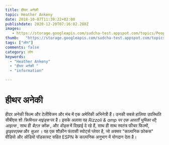 ```yaml
---
title: हीथर अनेकी 
topic: Heather Ankeny
date: 2018-10-07T11:39:22+02:00
publishdate: 2020-12-20T07:16:02.288Z
images: 
   - https://storage.googleapis.com/sudcha-test.appspot.com/topics/People/heather_ankeny/1.jpeg
thumb:   "https://storage.googleapis.com/sudcha-test.appspot.com/topics/People/heather_ankeny/thumb.jpeg"
tags: ["लोग"]
comments: false
category: लोग
keywords: 
  - "Heather Ankeny"
  - "हीथर अनेकी "
  - "information"

---
```

<h1> हीथर अनेकी </h1> <p> हीदर अनेकी फिल्म और टेलीविजन और मंच में एक अमेरिकी अभिनेत्री हैं। उनकी सबसे हालिया उपस्थिति सीबीएस शो <i> क्रिमिनल माइंड्स </i> पर है। इसके अलावा वह <i> Rizzoli & amp पर एक आवर्ती भूमिका थी; आइल्स </i>, साथ ही <i> बैटल क्रीक </i>, और <i> वीड्स </i> में दिखाई दे रहे हैं, साथ ही साथ स्वतंत्र फीचर फिल्मों, <i> ड्राइवरएक्स </i> और <i > सुअर </i> । वह एक शौक़ीन फंतासी स्पोर्ट्स प्लेयर है, जो अक्सर "काल्पनिक फ़ोकस" वीडियो और ऑडियो पॉडकास्ट सहित ESPN के काल्पनिक अनुभाग में योगदान देता है। </p> 